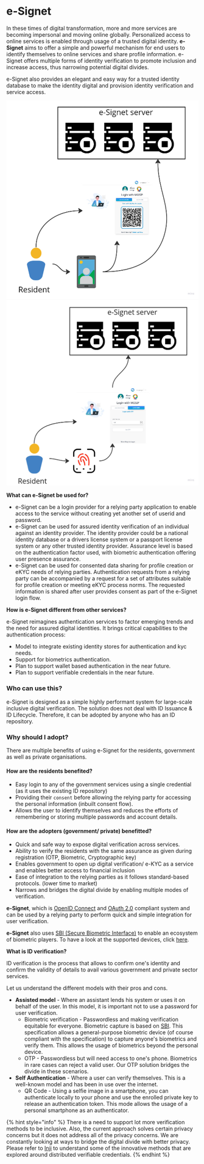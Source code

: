 # e-Signet

In these times of digital transformation, more and more services are becoming impersonal and moving online globally. Personalized access to online services is enabled through usage of a trusted digital identity. **e-Signet** aims to offer a simple and powerful mechanism for end users to identify themselves to online services and share profile information. e-Signet offers multiple forms of identity verification to promote inclusion and increase access, thus narrowing potential digital divides.

e-Signet also provides an elegant and easy way for a trusted identity database to make the identity digital and provision identity verification and service access. 

![](.gitbook/assets/e-signet-qr.jpg) ![](.gitbook/assets/e-signet-bio.jpg)

**What can e-Signet be used for?**

* e-Signet can be a login provider for a relying party application to enable access to the service without creating yet another set of userid and password.
* e-Signet can be used for assured identity verification of an individual against an identity provider. The identity provider could be a national identity database or a drivers license system or a passport license system or any other trusted identity provider. Assurance level is based on the authentication factor used, with biometric authentication offering user presence assurance.
* e-Signet can be used for consented data sharing for profile creation or eKYC needs of relying parties. Authentication requests from a relying party can be accompanied by a request for a set of attributes suitable for profile creation or meeting eKYC process norms. The requested information is shared after user provides consent as part of the e-Signet login flow.

**How is e-Signet different from other services?**

e-Signet reimagines authentication services to factor emerging trends and the need for assured digital identities. It brings critical capabilities to the authentication process:
* Model to integrate existing identity stores for authentication and kyc needs.
* Support for biometrics authentication.
* Plan to support wallet based authentication in the near future.
* Plan to support verifiable credentials in the near future.


### Who can use this?

e-Signet is designed as a simple highly performant system for large-scale inclusive digital verification. The solution does not deal with ID Issuance & ID Lifecycle. Therefore, it can be adopted by anyone who has an ID repository.

### Why should I adopt?

There are multiple benefits of using e-Signet for the residents, government as well as private organisations.

#### How are the residents benefited?

* Easy login to any of the government services using a single credential (as it uses the existing ID repository)
* Providing their `consent` before allowing the relying party for accessing the personal information (inbuilt consent flow).
* Allows the user to identify themselves and reduces the efforts of remembering or storing multiple passwords and account details.

#### How are the adopters (government/ private) benefitted?

* Quick and safe way to expose digital verification across services.
* Ability to verify the residents with the same assurance as given during registration (OTP, Biometric, Cryptographic key)
* Enables government to open up digital verification/ e-KYC as a service and enables better access to financial inclusion
* Ease of integration to the relying parties as it follows standard-based protocols. (lower time to market)
* Narrows and bridges the digital divide by enabling multiple modes of verification.

**e-Signet**, which is [OpenID Connect](https://openid.net/connect/) and [OAuth 2.0](https://oauth.net/2/) compliant system and can be used by a relying party to perform quick and simple integration for user verification.

**e-Signet** also uses [SBI (Secure Biometric Interface)](https://standards.ieee.org/ieee/3167/10925/) to enable an ecosystem of biometric players. To have a look at the supported devices, click [here](https://docs.mosip.io/1.2.0/biometrics/biometric-devices).

**What is ID verification?**

ID verification is the process that allows to confirm one's identity and confirm the validity of details to avail various government and private sector services.

Let us understand the different models with their pros and cons.

* **Assisted model** - Where an assistant lends his system or uses it on behalf of the user. In this model, it is important not to use a password for user verification.
  * Biometric verification - Passwordless and making verification equitable for everyone. Biometric capture is based on [SBI](https://app.gitbook.com/s/-M1R77ZUwR6XwtPjJIVm/biometrics/mosip-device-service-specification). This specification allows a general-purpose biometric device (of course compliant with the specification) to capture anyone's biometrics and verify them. This allows the usage of biometrics beyond the personal device.
  * OTP - Passwordless but will need access to one's phone. Biometrics in rare cases can reject a valid user. Our OTP solution bridges the divide in these scenarios.
* **Self Authentication** - Where a user can verify themselves. This is a well-known model and has been in use over the internet.
  * QR Code - Using a selfie image in a smartphone, you can authenticate locally to your phone and use the enrolled private key to release an authentication token. This mode allows the usage of a personal smartphone as an authenticator.

{% hint style="info" %}
There is a need to support lot more verification methods to be inclusive. Also, the current approach solves certain privacy concerns but it does not address all of the privacy concerns. We are constantly looking at ways to bridge the digital divide with better privacy. Please refer to [Inji](https://app.gitbook.com/s/4EyCrLbFom7vj7UcMIUZ/modules/mobile-application) to understand some of the innovative methods that are explored around distributed verifiable credentials.
{% endhint %}
